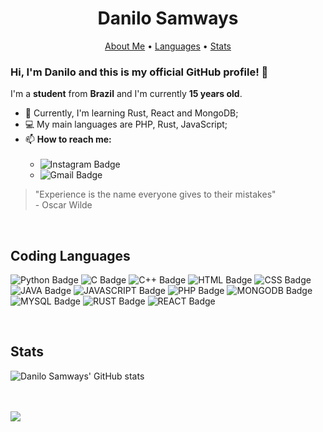 # <h1 align="center">Danilo Samways</h1>

<!-- Header -->
<p align="center">
    <a href="#about_me">About Me</a> •
    <a href="#langs">Languages</a> •
    <a href="#stats">Stats</a>
</p>


<!-- About Me -->
<div id="about_me"></div>

### Hi, I'm **Danilo** and this is my **official GitHub** profile! 👋

I'm a **student** from **Brazil** and I'm currently **15 years old**.

- 🌱 Currently, I'm learning Rust, React and MongoDB; 
- 💻 My main languages are PHP, Rust, JavaScript;
- 📫 **How to reach me:**<br><br>
    - ![Instagram Badge](https://img.shields.io/badge/-@danilo.samw-8A2BE2?style=flat-square&labelColor=E1306C&logo=instagram&logoColor=white&link=https://www.instagram.com/danilo.samw/)<br>
    - ![Gmail Badge](https://img.shields.io/badge/-hadeflowing@gmail.com-8A2BE2?style=flat-square&labelColor=E1306C&logo=gmail&logoColor=white&link=mailto:hadeflowing@gmail.com)

> "Experience is the name everyone gives to their mistakes" <br> - Oscar Wilde

<!-- Coding Languages -->
<br>
<div id="langs"></div>

## Coding Languages

![Python Badge](https://img.shields.io/badge/%E2%80%8B-PYTHON-blueviolet?style=for-the-badge&logo=PYTHON)
![C Badge](https://img.shields.io/badge/%E2%80%8B-C-blueviolet?style=for-the-badge&logo=C)
![C++ Badge](https://img.shields.io/badge/%E2%80%8B-C++-blueviolet?style=for-the-badge&logo=c%2B%2B)
![HTML Badge](https://img.shields.io/badge/%E2%80%8B-HTMl-blueviolet?style=for-the-badge&logo=html5)
![CSS Badge](https://img.shields.io/badge/%E2%80%8B-CSS-blueviolet?style=for-the-badge&logo=css3)
![JAVA Badge](https://img.shields.io/badge/%E2%80%8B-JAVA-blueviolet?style=for-the-badge&logo=JAVA)
![JAVASCRIPT Badge](https://img.shields.io/badge/%E2%80%8B-JAVASCRIPT-blueviolet?style=for-the-badge&logo=JAVASCRIPT)
![PHP Badge](https://img.shields.io/badge/%E2%80%8B-PHP-blueviolet?style=for-the-badge&logo=PHP)
![MONGODB Badge](https://img.shields.io/badge/%E2%80%8B-MONGODB-blueviolet?style=for-the-badge&logo=MONGODB)
![MYSQL Badge](https://img.shields.io/badge/%E2%80%8B-MYSQL-blueviolet?style=for-the-badge&logo=MYSQL)
![RUST Badge](https://img.shields.io/badge/%E2%80%8B-RUST-blueviolet?style=for-the-badge&logo=rust)
![REACT Badge](https://img.shields.io/badge/%E2%80%8B-REACT-blueviolet?style=for-the-badge&logo=react)

<!-- Stats -->
<br>
<div id="stats"></div>

## Stats

<!-- [![Top Langs](https://github-readme-stats.vercel.app/api/top-langs/?username=Biguelini&layout=compact&bg_color=151515&text_color=9E9E9E&border-color=8A2BE2&title_color=8A2BE2)](https://github.com/dawezofficial/github-readme-stats) -->

![Danilo Samways' GitHub stats](https://github-readme-stats.vercel.app/api?username=dawezofficial&show_icons=true&layout=compact&bg_color=151515&text_color=9E9E9E&border-color=8A2BE2&title_color=9E9E9E&icon_color=8A2BE2)

<br>
<br>
<img src="https://portalrondon.com.br/wp-content/uploads/2021/07/giphy.gif">
